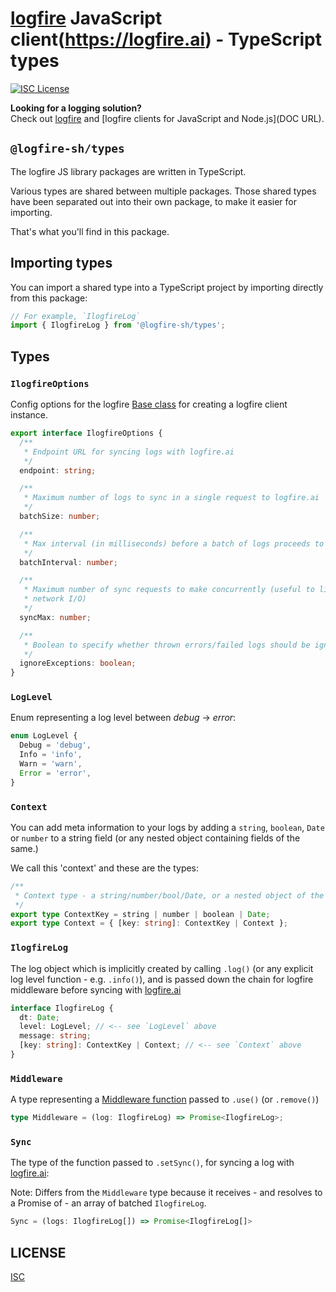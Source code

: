 # [logfire](https://logfire.ai) JavaScript client(https://logfire.ai) - TypeScript types

[![ISC License](https://img.shields.io/badge/license-ISC-ff69b4.svg)](LICENSE.md)

**Looking for a logging solution?**  
Check out [logfire](https://logfire.ai) and [logfire clients for JavaScript and Node.js](DOC URL).

## `@logfire-sh/types`

The logfire JS library packages are written in TypeScript.

Various types are shared between multiple packages. Those shared types have been separated out into their own package, to make it easier for importing.

That's what you'll find in this package.

## Importing types

You can import a shared type into a TypeScript project by importing directly from this package:

```typescript
// For example, `IlogfireLog`
import { IlogfireLog } from '@logfire-sh/types';
```

## Types

### `IlogfireOptions`

Config options for the logfire [Base class](https://github.com/logfire-sh/logfire-js/tree/master/packages/core#the-base-class) for creating a logfire client instance.

```typescript
export interface IlogfireOptions {
  /**
   * Endpoint URL for syncing logs with logfire.ai
   */
  endpoint: string;

  /**
   * Maximum number of logs to sync in a single request to logfire.ai
   */
  batchSize: number;

  /**
   * Max interval (in milliseconds) before a batch of logs proceeds to syncing
   */
  batchInterval: number;

  /**
   * Maximum number of sync requests to make concurrently (useful to limit
   * network I/O)
   */
  syncMax: number;

  /**
   * Boolean to specify whether thrown errors/failed logs should be ignored
   */
  ignoreExceptions: boolean;
}
```

### `LogLevel`

Enum representing a log level between _debug_ -> _error_:

```typescript
enum LogLevel {
  Debug = 'debug',
  Info = 'info',
  Warn = 'warn',
  Error = 'error',
}
```

### `Context`

You can add meta information to your logs by adding a `string`, `boolean`, `Date` or `number` to a string field (or any nested object containing fields of the same.)

We call this 'context' and these are the types:

```typescript
/**
 * Context type - a string/number/bool/Date, or a nested object of the same
 */
export type ContextKey = string | number | boolean | Date;
export type Context = { [key: string]: ContextKey | Context };
```

### `IlogfireLog`

The log object which is implicitly created by calling `.log()` (or any explicit log level function - e.g. `.info()`), and is passed down the chain for logfire middleware before syncing with [logfire.ai](https://logfire.ai)

```typescript
interface IlogfireLog {
  dt: Date;
  level: LogLevel; // <-- see `LogLevel` above
  message: string;
  [key: string]: ContextKey | Context; // <-- see `Context` above
}
```

### `Middleware`

A type representing a [Middleware function](https://github.com/logfire-sh/logfire-js/tree/master/packages/core#middleware) passed to `.use()` (or `.remove()`)

```typescript
type Middleware = (log: IlogfireLog) => Promise<IlogfireLog>;
```

### `Sync`

The type of the function passed to `.setSync()`, for syncing a log with [logfire.ai](https://logfire.ai):

Note: Differs from the `Middleware` type because it receives - and resolves to a Promise of - an array of batched `IlogfireLog`.

```typescript
Sync = (logs: IlogfireLog[]) => Promise<IlogfireLog[]>
```

## LICENSE

[ISC](LICENSE.md)

